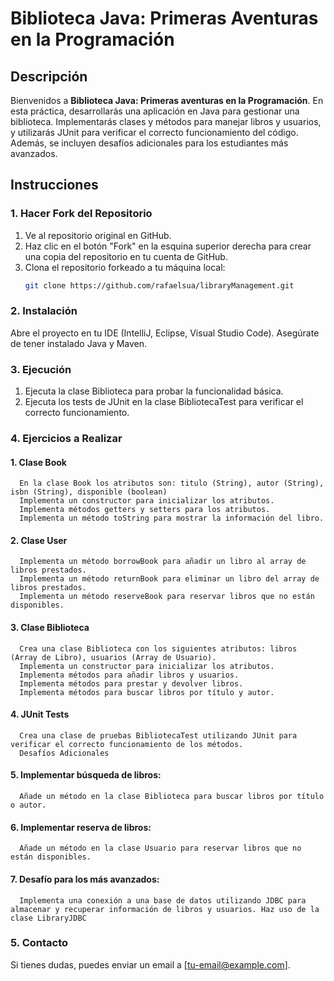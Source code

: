 # Biblioteca Java: Primeras Aventuras en la Programación

## Descripción

Bienvenidos a **Biblioteca Java: Primeras aventuras en la Programación**. 
En esta práctica, desarrollarás una aplicación en Java para gestionar una biblioteca. Implementarás clases y métodos para manejar libros y usuarios, y utilizarás JUnit para verificar el correcto funcionamiento del código. Además, se incluyen desafíos adicionales para los estudiantes más avanzados.

## Instrucciones

### 1. Hacer Fork del Repositorio

1. Ve al repositorio original en GitHub.
2. Haz clic en el botón "Fork" en la esquina superior derecha para crear una copia del repositorio en tu cuenta de GitHub.
3. Clona el repositorio forkeado a tu máquina local:
   ```bash
   git clone https://github.com/rafaelsua/libraryManagement.git
   ```
### 2. Instalación
   Abre el proyecto en tu IDE (IntelliJ, Eclipse, Visual Studio Code).
   Asegúrate de tener instalado Java y Maven.

### 3. Ejecución

1.  Ejecuta la clase Biblioteca para probar la funcionalidad básica.
2.  Ejecuta los tests de JUnit en la clase BibliotecaTest para verificar el correcto funcionamiento.

### 4.  Ejercicios a Realizar

#### 1. Clase Book
      En la clase Book los atributos son: titulo (String), autor (String), isbn (String), disponible (boolean)
      Implementa un constructor para inicializar los atributos.
      Implementa métodos getters y setters para los atributos.
      Implementa un método toString para mostrar la información del libro.
#### 2. Clase User      
      Implementa un método borrowBook para añadir un libro al array de libros prestados.
      Implementa un método returnBook para eliminar un libro del array de libros prestados.
      Implementa un método reserveBook para reservar libros que no están disponibles.
#### 3. Clase Biblioteca
      Crea una clase Biblioteca con los siguientes atributos: libros (Array de Libro), usuarios (Array de Usuario).
      Implementa un constructor para inicializar los atributos.
      Implementa métodos para añadir libros y usuarios.
      Implementa métodos para prestar y devolver libros.
      Implementa métodos para buscar libros por título y autor.
#### 4. JUnit Tests
      Crea una clase de pruebas BibliotecaTest utilizando JUnit para verificar el correcto funcionamiento de los métodos.
      Desafíos Adicionales

#### 5. Implementar búsqueda de libros:

      Añade un método en la clase Biblioteca para buscar libros por título o autor.

#### 6. Implementar reserva de libros:

      Añade un método en la clase Usuario para reservar libros que no están disponibles.

#### 7. Desafío para los más avanzados:
      
      Implementa una conexión a una base de datos utilizando JDBC para almacenar y recuperar información de libros y usuarios. Haz uso de la clase LibraryJDBC

### 5. Contacto
Si tienes dudas, puedes enviar un email a [tu-email@example.com].


